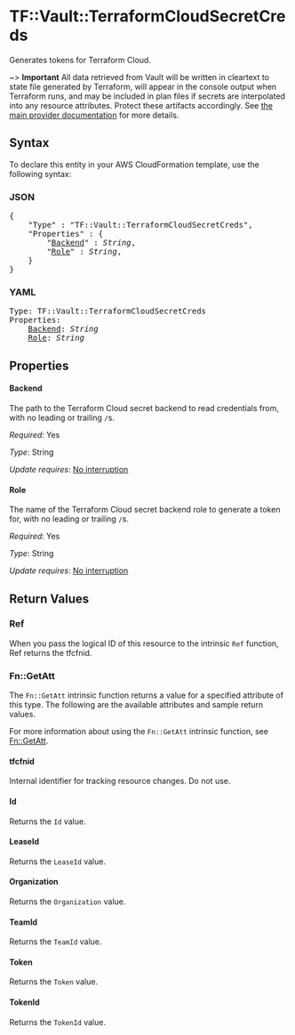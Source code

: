 # TF::Vault::TerraformCloudSecretCreds

Generates tokens for Terraform Cloud.

~> **Important** All data retrieved from Vault will be
written in cleartext to state file generated by Terraform, will appear in
the console output when Terraform runs, and may be included in plan files
if secrets are interpolated into any resource attributes.
Protect these artifacts accordingly. See
[the main provider documentation](../index.html)
for more details.

## Syntax

To declare this entity in your AWS CloudFormation template, use the following syntax:

### JSON

<pre>
{
    "Type" : "TF::Vault::TerraformCloudSecretCreds",
    "Properties" : {
        "<a href="#backend" title="Backend">Backend</a>" : <i>String</i>,
        "<a href="#role" title="Role">Role</a>" : <i>String</i>,
    }
}
</pre>

### YAML

<pre>
Type: TF::Vault::TerraformCloudSecretCreds
Properties:
    <a href="#backend" title="Backend">Backend</a>: <i>String</i>
    <a href="#role" title="Role">Role</a>: <i>String</i>
</pre>

## Properties

#### Backend

The path to the Terraform Cloud secret backend to
read credentials from, with no leading or trailing `/`s.

_Required_: Yes

_Type_: String

_Update requires_: [No interruption](https://docs.aws.amazon.com/AWSCloudFormation/latest/UserGuide/using-cfn-updating-stacks-update-behaviors.html#update-no-interrupt)

#### Role

The name of the Terraform Cloud secret backend role to generate
a token for, with no leading or trailing `/`s.

_Required_: Yes

_Type_: String

_Update requires_: [No interruption](https://docs.aws.amazon.com/AWSCloudFormation/latest/UserGuide/using-cfn-updating-stacks-update-behaviors.html#update-no-interrupt)

## Return Values

### Ref

When you pass the logical ID of this resource to the intrinsic `Ref` function, Ref returns the tfcfnid.

### Fn::GetAtt

The `Fn::GetAtt` intrinsic function returns a value for a specified attribute of this type. The following are the available attributes and sample return values.

For more information about using the `Fn::GetAtt` intrinsic function, see [Fn::GetAtt](https://docs.aws.amazon.com/AWSCloudFormation/latest/UserGuide/intrinsic-function-reference-getatt.html).

#### tfcfnid

Internal identifier for tracking resource changes. Do not use.

#### Id

Returns the <code>Id</code> value.

#### LeaseId

Returns the <code>LeaseId</code> value.

#### Organization

Returns the <code>Organization</code> value.

#### TeamId

Returns the <code>TeamId</code> value.

#### Token

Returns the <code>Token</code> value.

#### TokenId

Returns the <code>TokenId</code> value.

